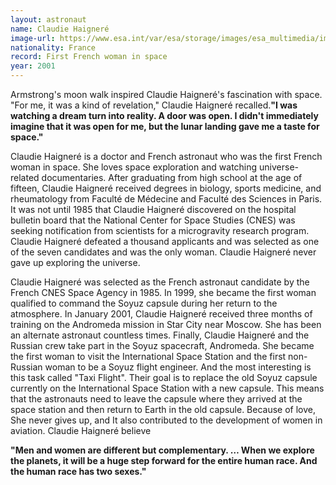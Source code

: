 ```yaml
---
layout: astronaut
name: Claudie Haigneré
image-url: https://www.esa.int/var/esa/storage/images/esa_multimedia/images/2001/11/claudie_waves_from_inside_the_cramped_soyuz/9150283-9-eng-GB/Claudie_waves_from_inside_the_cramped_Soyuz_pillars.jpg
nationality: France
record: First French woman in space
year: 2001
---
```


Armstrong's moon walk inspired Claudie Haigneré's fascination with space. "For me, it was a kind of revelation," Claudie Haigneré recalled.**"I was watching a dream turn into reality. A door was open. I didn't immediately imagine that it was open for me, but the lunar landing gave me a taste for space."**

Claudie Haigneré is a doctor and French astronaut who was the first French woman in space. She loves space exploration and watching universe-related documentaries. After graduating from high school at the age of fifteen, Claudie Haigneré received degrees in biology, sports medicine, and rheumatology from Faculté de Médecine and Faculté des Sciences in Paris. It was not until 1985 that Claudie Haigneré discovered on the hospital bulletin board that the National Center for Space Studies (CNES) was seeking notification from scientists for a microgravity research program. Claudie Haigneré defeated a thousand applicants and was selected as one of the seven candidates and was the only woman. Claudie Haigneré never gave up exploring the universe.

Claudie Haigneré was selected as the French astronaut candidate by the French CNES Space Agency in 1985. In 1999, she became the first woman qualified to command the Soyuz capsule during her return to the atmosphere. In January 2001, Claudie Haigneré received three months of training on the Andromeda mission in Star City near Moscow. She has been an alternate astronaut countless times. Finally, Claudie Haigneré and the Russian crew take part in the Soyuz spacecraft, Andromeda. She became the first woman to visit the International Space Station and the first non-Russian woman to be a Soyuz flight engineer. And the most interesting is this task called "Taxi Flight". Their goal is to replace the old Soyuz capsule currently on the International Space Station with a new capsule. This means that the astronauts need to leave the capsule where they arrived at the space station and then return to Earth in the old capsule. Because of love, She never gives up, and It also contributed to the development of women in aviation. Claudie Haigneré believe

**"Men and women are different but complementary. … When we explore the planets, it will be a huge step forward for the entire human race. And the human race has two sexes."**
